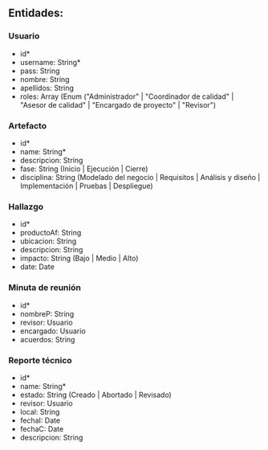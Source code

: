 ## Entidades:

### Usuario

- id\*
- username: String\*
- pass: String
- nombre: String
- apellidos: String
- roles: Array (Enum ("Administrador" | "Coordinador de calidad" | "Asesor de calidad" | "Encargado de proyecto" | "Revisor")

### Artefacto

- id\*
- name: String\*
- descripcion: String
- fase: String (Inicio | Ejecución | Cierre)
- disciplina: String (Modelado del negocio | Requisitos | Análisis y diseño | Implementación | Pruebas | Despliegue)

### Hallazgo

- id\*
- productoAf: String
- ubicacion: String
- descripcion: String
- impacto: String (Bajo | Medio | Alto)
- date: Date

### Minuta de reunión

- id\*
- nombreP: String
- revisor: Usuario
- encargado: Usuario
- acuerdos: String

### Reporte técnico

- id\*
- name: String\*
- estado: String (Creado | Abortado | Revisado)
- revisor: Usuario
- local: String
- fechaI: Date
- fechaC: Date
- descripcion: String
